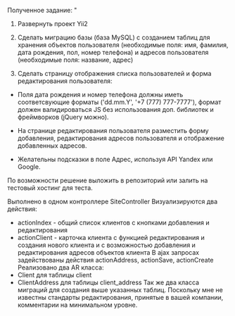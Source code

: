 Полученное задание:
" 

1. Развернуть проект Yii2

 

2. Сделать миграцию базы (база MySQL) с созданием таблиц для хранения объектов пользователя (необходимые поля: имя, фамилия, дата рождения, пол, номер телефона) и адресов пользователя (необходимые поля: название, адрес)

 

3. Сделать страницу отображения списка пользователей и форма редактирования пользователя:

- Поля дата рождения и номер телефона должны иметь соответсвующие форматы ('dd.mm.Y', '+7 (777) 777-7777'), формат должен валидироваться JS без использования доп. библиотек и фреймворков (jQuery можно).

- На странице редактирования пользователя разместить форму добавления, редактирования адресов пользователя и отображение добавленных адресов.

- Желательны подсказки в поле Адрес, используя API Yandex или Google.

 

По возможности решение выложить в репозиторий или залить на тестовый хостинг для теста.

Выполнено в одном контроллере SiteController
Визуализируются два действия:
- actionIndex - общий список клиентов с кнопками добавления и редактирования
- actionClient - карточка клиента с функцией редактирования и создания нового клиента и с возможностью добавления и редактирования адресов объектов клиента
В ajax запросах задействованы действия actionAddress, actionSave, actionCreate
Реализовано два AR класса:
- Client для таблицы client
- ClientAddress для таблицы client_address
Так же два класса миграций для создания выше указанных таблиц.
Поскольку мне не известны стандарты редактирования, принятые в вашей компании, комментарии на минимальном уровне.
